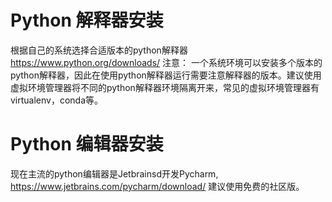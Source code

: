 # Python 解释器安装
根据自己的系统选择合适版本的python解释器 https://www.python.org/downloads/
注意： 一个系统环境可以安装多个版本的python解释器，因此在使用python解释器运行需要注意解释器的版本。建议使用虚拟环境管理器将不同的python解释器环境隔离开来，常见的虚拟环境管理器有virtualenv，conda等。

# Python 编辑器安装
现在主流的python编辑器是Jetbrainsd开发Pycharm, https://www.jetbrains.com/pycharm/download/  建议使用免费的社区版。
 
<!--stackedit_data:
eyJoaXN0b3J5IjpbLTEyMDA1NDk2NzAsLTY3MTI2OTczNCwzNj
U0MDIwMTAsLTM4ODU4MzU2MiwxMjM3OTQyNzU5LDEyNDM2NjE2
MzhdfQ==
-->